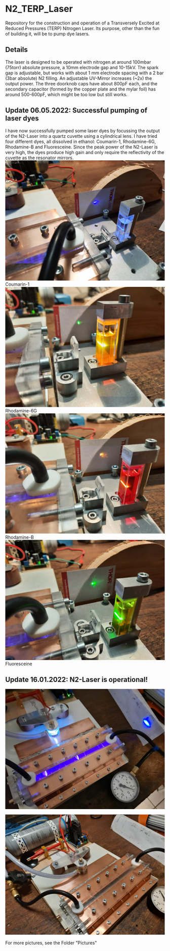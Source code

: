 # N2_TERP_Laser
Repository for the construction and operation of a Transversely Excited at Reduced Pressures (TERP) Nitrogen Laser. Its purpose, other than the fun of building it, will be to pump dye lasers.

## Details
The laser is designed to be operated with nitrogen at around 100mbar (75torr) absolute pressure, a 10mm electrode gap and 10-15kV. The spark gap is adjustable, but works with about 1 mm electrode spacing with a 2 bar (3bar absolute) N2 filling. An adjustable UV-Mirror increases (~2x) the output power. The three doorknob caps have about 800pF each, and the secondary capacitor (formed by the copper plate and the mylar foil) has around 500-600pF, which might be too low but still works. 

## Update 06.05.2022: Successful pumping of laser dyes
I have now successfully pumped some laser dyes by focussing the output of the N2-Laser into a quartz cuvette using a cylindrical lens. I have tried four different dyes, all dissolved in ethanol: Coumarin-1, Rhodamine-6G, Rhodamine-B and Fluoresceine. Since the peak power of the N2-Laser is very high, the dyes produce high gain and only require the reflectivity of the cuvette as the resonator mirrors. 
![Coumarin-1](./Pictures/Coumarin_1.jpeg?raw=true)
Coumarin-1
![Rhodamine-6G](./Pictures/Rhodamin6G.jpeg?raw=true)
Rhodamine-6G
![Rhodamine-B](./Pictures/RhodaminB.jpeg?raw=true)
Rhodamine-B
![Fluoresceine](./Pictures/Fluorescein.jpeg?raw=true)
Fluoresceine

## Update 16.01.2022: N2-Laser is operational!
![Laser action](./Pictures/Firing.jpeg?raw=true)

![General Setup](./Pictures/Back.jpeg?raw=true)

For more pictures, see the Folder "Pictures"